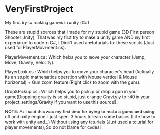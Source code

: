 # VeryFirstProject
My first try to making games in unity (C#)

These are stupid sources that i made for my stupid game (3D First person Shooter Unity), That was my first try to make a unity game AND my first experiance to code in C#, I Didn't used anytoturials for these scripts (Just used for PlayerMovement.cs).


PlayerMovement.cs : Which helps you to move your character (Jump, Move, Gravity, Velocity).

PlayerLook.cs : Which helps you to move your character's head (Actiually its an stupid mathematics operation with Mouse vertical & Mouse horizontal) + Gun zoom feature (Right click to zoom with the guns).

Drop&Pickup.cs : Which helps you to pickup or drop a gun in your game(Dropping gravity is so stupid, just change Gravity.y to -40 in your project_settings/Gravity if you want to use this source!).

NOTE: As i said this was my first time for trying to make a game and using c# and unity engine, I just spent 3 hours to learn some basics (Like how to work with unity and...) Without using any toturials (Just used a toturial for player movements), So do not blame for codes!
